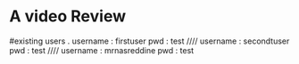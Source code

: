 # A video Review





#existing users . 
username : firstuser 
pwd : test //// 
username : secondtuser 
pwd : test  ////
username :  mrnasreddine
pwd : test
